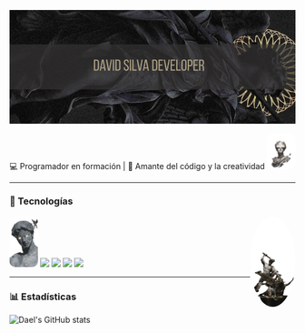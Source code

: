 



<p align="center">
  <img src="images/David Silva Developer (4).png" alt="Banner" style="width:100%; height:200px; object-fit:cover;" />
</p>

 
💻 Programador en formación | 🚀 Amante del código y la creatividad    <img src="images/banergafasV-Photoroom.png" width="50PX" style="border-radius:10px;" />





---

### 🚀 Tecnologías
<p gap:10px;>
  <img src="images/david_cabezajpg-Photoroom.png" width="50" style="border-radius:10px;" />
  <img src="https://cdn.jsdelivr.net/gh/devicons/devicon/icons/python/python-original.svg" width="40"/>
  <img src="https://cdn.jsdelivr.net/gh/devicons/devicon/icons/html5/html5-original.svg" width="40"/>
  <img src="https://cdn.jsdelivr.net/gh/devicons/devicon/icons/css3/css3-original.svg" width="40"/>
  <img src="https://cdn.jsdelivr.net/gh/devicons/devicon/icons/javascript/javascript-original.svg" width="40"/>
  <img src="images/MUERTEMEDUSA-Photoroom.png" width="80px" style="border-radius:50%;" align="right" />
</p>

---

### 📊 Estadísticas
![Dael's GitHub stats](https://github-readme-stats.vercel.app/api?username=DaelSantos&show_icons=true&theme=radical)

